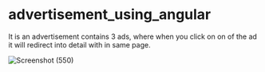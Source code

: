 # advertisement_using_angular
It is an advertisement contains 3 ads, where when you click on on of the ad it will redirect into detail with in same page. 


![Screenshot (550)](https://user-images.githubusercontent.com/84003438/124310277-957e0a80-db89-11eb-9662-65317df42976.png)
